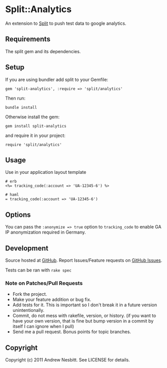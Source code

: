 # Split::Analytics

An extension to [Split](http://github.com/andrew/split) to push test data to google analytics.

## Requirements

The split gem and its dependencies.

## Setup

If you are using bundler add split to your Gemfile:

    gem 'split-analytics', :require => 'split/analytics'

Then run:

    bundle install

Otherwise install the gem:

    gem install split-analytics

and require it in your project:

    require 'split/analytics'

## Usage

Use in your application layout template

    # erb
    <%= tracking_code(:account => 'UA-12345-6') %>

    # haml
    = tracking_code(:account => 'UA-12345-6')

## Options

You can pass the `:anonymize => true` option to `tracking_code` to enable
GA IP anonymization required in Germany.

## Development

Source hosted at [GitHub](http://github.com/andrew/split-analytics).
Report Issues/Feature requests on [GitHub Issues](http://github.com/andrew/split-analytics/issues).

Tests can be ran with `rake spec`

### Note on Patches/Pull Requests

 * Fork the project.
 * Make your feature addition or bug fix.
 * Add tests for it. This is important so I don't break it in a
   future version unintentionally.
 * Commit, do not mess with rakefile, version, or history.
   (if you want to have your own version, that is fine but bump version in a commit by itself I can ignore when I pull)
 * Send me a pull request. Bonus points for topic branches.

## Copyright

Copyright (c) 2011 Andrew Nesbitt. See LICENSE for details.
